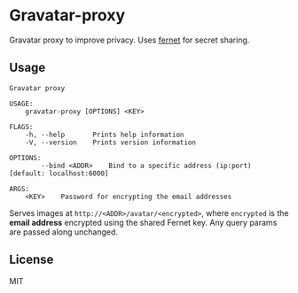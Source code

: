 # Gravatar-proxy

Gravatar proxy to improve privacy. Uses [fernet](https://github.com/fernet/spec) for secret sharing.

## Usage

```
Gravatar proxy

USAGE:
    gravatar-proxy [OPTIONS] <KEY>

FLAGS:
    -h, --help       Prints help information
    -V, --version    Prints version information

OPTIONS:
        --bind <ADDR>    Bind to a specific address (ip:port) [default: localhost:6000]

ARGS:
    <KEY>    Password for encrypting the email addresses
```

Serves images at `http://<ADDR>/avatar/<encrypted>`, where `encrypted` is the **email address** encrypted using the shared Fernet key. Any query params are passed along unchanged.

## License

MIT
